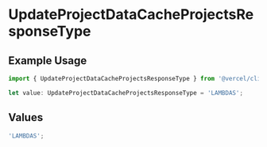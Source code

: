 # UpdateProjectDataCacheProjectsResponseType

## Example Usage

```typescript
import { UpdateProjectDataCacheProjectsResponseType } from '@vercel/client/models/operations';

let value: UpdateProjectDataCacheProjectsResponseType = 'LAMBDAS';
```

## Values

```typescript
'LAMBDAS';
```
